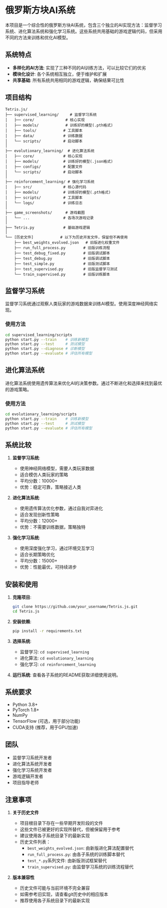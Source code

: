 # 俄罗斯方块AI系统

本项目是一个综合性的俄罗斯方块AI系统，包含三个独立的AI实现方法：监督学习系统、进化算法系统和强化学习系统。这些系统共用基础的游戏逻辑代码，但采用不同的方法来训练和优化AI模型。

## 系统特点

- **多样化的AI方法**: 实现了三种不同的AI训练方法，可以比较它们的优劣
- **模块化设计**: 各个系统相互独立，便于维护和扩展
- **共享基础**: 所有系统共用相同的游戏逻辑，确保结果可比性

## 项目结构

```
Tetris.js/
├── supervised_learning/     # 监督学习系统
│   ├── core/              # 核心实现
│   ├── models/            # 训练好的模型(.pth格式)
│   ├── tools/            # 工具脚本
│   ├── data/             # 训练数据
│   └── scripts/          # 启动脚本
│
├── evolutionary_learning/  # 进化算法系统
│   ├── core/             # 核心实现
│   ├── models/           # 训练好的模型(.json格式)
│   ├── configs/          # 配置文件
│   └── scripts/          # 启动脚本
│
├── reinforcement_learning/ # 强化学习系统
│   ├── src/              # 核心源代码
│   ├── models/           # 训练好的模型(.pth格式)
│   ├── scripts/          # 工具脚本
│   └── logs/             # 训练日志
│
├── game_screenshots/      # 游戏截图
│   └── ...               # 各场次游戏记录
│
├── Tetris.py             # 基础游戏逻辑
│
└── [历史文件]            # 以下为历史开发文件，保留但不再使用
    ├── best_weights_evolved.json   # 旧版进化权重文件
    ├── run_full_process.py        # 旧版训练流程
    ├── test_debug_fixed.py        # 旧版调试脚本
    ├── test_debug.py              # 旧版调试脚本
    ├── test_simple.py             # 旧版测试脚本
    ├── test_supervised.py         # 旧版监督学习测试
    └── train_supervised.py        # 旧版训练脚本
```

## 监督学习系统

监督学习系统通过观察人类玩家的游戏数据来训练AI模型。使用深度神经网络实现。

### 使用方法

```bash
cd supervised_learning/scripts
python start.py --train    # 训练新模型
python start.py --test     # 测试模型
python start.py --diagnose # 诊断模型
python start.py --evaluate # 评估所有模型
```

## 进化算法系统

进化算法系统使用遗传算法来优化AI的决策参数。通过不断进化和选择来找到最优的游戏策略。

### 使用方法

```bash
cd evolutionary_learning/scripts
python start.py --train    # 训练新模型
python start.py --test     # 测试模型
python start.py --evaluate # 评估所有模型
```

## 系统比较

1. **监督学习系统**:
   - 使用神经网络模型，需要人类玩家数据
   - 适合模仿人类玩家的策略
   - 平均分数：10000+
   - 优势：稳定可靠，策略接近人类

2. **进化算法系统**:
   - 使用遗传算法优化参数，通过自我对弈进化
   - 适合发现创新性策略
   - 平均分数：12000+
   - 优势：不需要训练数据，策略独特

3. **强化学习系统**:
   - 使用深度强化学习，通过环境交互学习
   - 适合长期策略优化
   - 平均分数：15000+
   - 优势：性能最优，可持续进步

## 安装和使用

1. **克隆项目**:
   ```bash
   git clone https://github.com/your_username/Tetris.js.git
   cd Tetris.js
   ```

2. **安装依赖**:
   ```bash
   pip install -r requirements.txt
   ```

3. **选择系统**:
   - 监督学习: `cd supervised_learning`
   - 进化算法: `cd evolutionary_learning`
   - 强化学习: `cd reinforcement_learning`

4. **运行系统**:
   查看各子系统的README获取详细使用说明。

## 系统要求

- Python 3.8+
- PyTorch 1.8+
- NumPy
- TensorFlow (可选，用于部分功能)
- CUDA支持 (推荐，用于GPU加速)

## 团队
- 监督学习系统开发者
- 进化算法系统开发者
- 强化学习系统开发者
- 游戏逻辑开发者
- 项目指导老师

## 注意事项

1. **关于历史文件**
   - 项目根目录下存在一些早期开发阶段的文件
   - 这些文件已被更好的实现所替代，但被保留用于参考
   - 建议使用各子系统目录下的最新实现
   - 历史文件列表：
     * `best_weights_evolved.json`: 由新版进化算法配置替代
     * `run_full_process.py`: 由各子系统的训练脚本替代
     * `test_*.py`系列文件: 由新版测试框架替代
     * `train_supervised.py`: 由监督学习系统的训练流程替代

2. **版本兼容性**
   - 历史文件可能与当前环境不完全兼容
   - 如需参考旧实现，请查看git历史中的相应版本
   - 推荐使用各子系统目录下的最新实现
